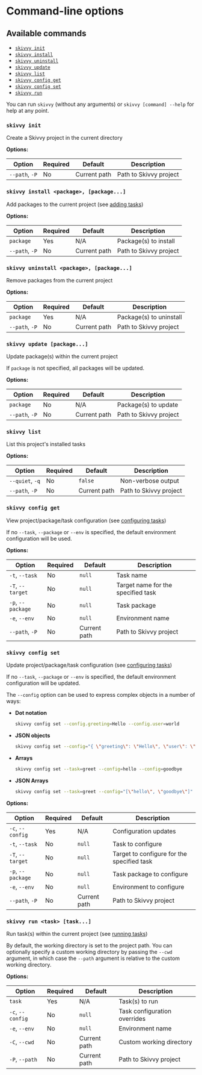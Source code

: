# Command-line options

## Available commands

- [`skivvy init`](#init)
- [`skivvy install`](#install)
- [`skivvy uninstall`](#uninstall)
- [`skivvy update`](#update)
- [`skivvy list`](#list)
- [`skivvy config get`](#config-get)
- [`skivvy config set`](#config-set)
- [`skivvy run`](#run)

You can run `skivvy` (without any arguments) or `skivvy [command] --help` for help at any point.


<a name="init"></a>
### `skivvy init`

Create a Skivvy project in the current directory

**Options:**

| Option | Required | Default | Description |
| ------ | -------- | ------- | ----------- |
| `--path`, `-P` | No | Current path | Path to Skivvy project |


<a name="install"></a>
### `skivvy install <package>, [package...]`

Add packages to the current project (see [adding tasks](guide/01-adding-tasks.md))

**Options:**

| Option | Required | Default | Description |
| ------ | -------- | ------- | ----------- |
| `package` | Yes | N/A | Package(s) to install |
| `--path`, `-P` | No | Current path | Path to Skivvy project |


<a name="uninstall"></a>
### `skivvy uninstall <package>, [package...]`

Remove packages from the current project

**Options:**

| Option | Required | Default | Description |
| ------ | -------- | ------- | ----------- |
| `package` | Yes | N/A | Package(s) to uninstall |
| `--path`, `-P` | No | Current path | Path to Skivvy project |


<a name="update"></a>
### `skivvy update [package...]`

Update package(s) within the current project

If `package` is not specified, all packages will be updated.

**Options:**

| Option | Required | Default | Description |
| ------ | -------- | ------- | ----------- |
| `package` | No | N/A | Package(s) to update |
| `--path`, `-P` | No | Current path | Path to Skivvy project |


<a name="list"></a>
### `skivvy list`

List this project's installed tasks

**Options:**

| Option | Required | Default | Description |
| ------ | -------- | ------- | ----------- |
| `--quiet`, `-q` | No | `false` | Non-verbose output |
| `--path`, `-P` | No | Current path | Path to Skivvy project |


<a name="config-get"></a>
### `skivvy config get`

View project/package/task configuration (see [configuring tasks](guide/03-configuring-tasks.md))

If no `--task`, `--package` or `--env` is specified, the default environment configuration will be used.

**Options:**

| Option | Required | Default | Description |
| ------ | -------- | ------- | ----------- |
| `-t`, `--task` | No | `null` | Task name |
| `-T`, `--target` | No | `null` | Target name for the specified task |
| `-p`, `--package` | No | `null` | Task package |
| `-e`, `--env` | No | `null` | Environment name |
| `--path`, `-P` | No | Current path | Path to Skivvy project |


<a name="config-set"></a>
### `skivvy config set`

Update project/package/task configuration (see [configuring tasks](guide/03-configuring-tasks.md))

If no `--task`, `--package` or `--env` is specified, the default environment configuration will be updated.

The `--config` option can be used to express complex objects in a number of ways:

- **Dot notation**

	```bash
	skivvy config set --config.greeting=Hello --config.user=world
	```

- **JSON objects**

	```bash
	skivvy config set --config="{ \"greeting\": \"Hello\", \"user\": \"world\" }"
	```

- **Arrays**

	```bash
	skivvy config set --task=greet --config=hello --config=goodbye
	```

- **JSON Arrays**

	```bash
	skivvy config set --task=greet --config="[\"hello\", \"goodbye\"]"
	```

**Options:**

| Option | Required | Default | Description |
| ------ | -------- | ------- | ----------- |
| `-c`, `--config` | Yes | N/A | Configuration updates |
| `-t`, `--task` | No | `null` | Task to configure |
| `-T`, `--target` | No | `null` | Target to configure for the specified task |
| `-p`, `--package` | No | `null` | Task package to configure |
| `-e`, `--env` | No | `null` | Environment to configure |
| `--path`, `-P` | No | Current path | Path to Skivvy project |


<a name="run"></a>
### `skivvy run <task> [task...]`

Run task(s) within the current project (see [running tasks](guide/02-running-tasks.md))

By default, the working directory is set to the project path. You can optionally specify a custom working directory by passing the `--cwd` argument, in which case the `--path` argument is relative to the custom working directory.

**Options:**

| Option | Required | Default | Description |
| ------ | -------- | ------- | ----------- |
| `task` | Yes | N/A | Task(s) to run |
| `-c`, `--config` | No |`null` | Task configuration overrides |
| `-e`, `--env` | No | `null` | Environment name |
| `-C`, `--cwd` | No | Current path | Custom working directory |
| `-P`, `--path` | No | Current path | Path to Skivvy project |



